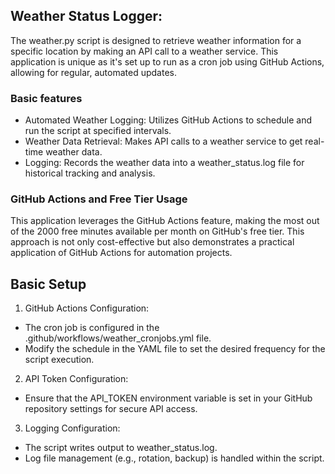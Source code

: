 ## Weather Status Logger: 

The weather.py script is designed to retrieve weather information for a specific location by making an API call to a weather service. 
This application is unique as it's set up to run as a cron job using GitHub Actions, allowing for regular, automated updates.

### Basic features
* Automated Weather Logging: Utilizes GitHub Actions to schedule and run the script at specified intervals.
* Weather Data Retrieval: Makes API calls to a weather service to get real-time weather data.
* Logging: Records the weather data into a weather_status.log file for historical tracking and analysis.

### GitHub Actions and Free Tier Usage
This application leverages the GitHub Actions feature, making the most out of the 2000 free minutes available per month on GitHub's free tier. 
This approach is not only cost-effective but also demonstrates a practical application of GitHub Actions for automation projects.

## Basic Setup
1.  GitHub Actions Configuration:
*  The cron job is configured in the .github/workflows/weather_cronjobs.yml file.
*  Modify the schedule in the YAML file to set the desired frequency for the script execution.
2.  API Token Configuration:
*  Ensure that the API_TOKEN environment variable is set in your GitHub repository settings for secure API access.
3.  Logging Configuration:
*  The script writes output to weather_status.log.
*  Log file management (e.g., rotation, backup) is handled within the script.

